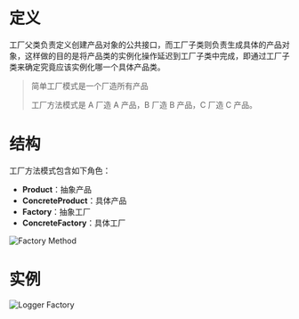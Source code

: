 # 定义

工厂父类负责定义创建产品对象的公共接口，而工厂子类则负责生成具体的产品对象，这样做的目的是将产品类的实例化操作延迟到工厂子类中完成，即通过工厂子类来确定究竟应该实例化哪一个具体产品类。

> 简单工厂模式是一个厂造所有产品
> 
> 工厂方法模式是 A 厂造 A 产品，B 厂造 B 产品，C 厂造 C 产品。

# 结构

工厂方法模式包含如下角色：

* **Product**：抽象产品
* **ConcreteProduct**：具体产品
* **Factory**：抽象工厂
* **ConcreteFactory**：具体工厂

![Factory Method](https://i.imgur.com/v07DFSB.png)

# 实例

![Logger Factory](https://i.imgur.com/mofxuRL.png)